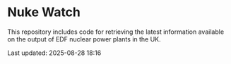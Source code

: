 # Nuke Watch

This repository includes code for retrieving the latest information available on the output of EDF nuclear power plants in the UK.

Last updated: 2025-08-28 18:16